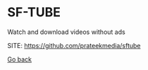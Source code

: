 # SF-TUBE
 
 Watch and download videos without ads
 
 SITE: https://github.com/prateekmedia/sftube

 [Go back](https://portable-linux-apps.github.io/apps.html)
